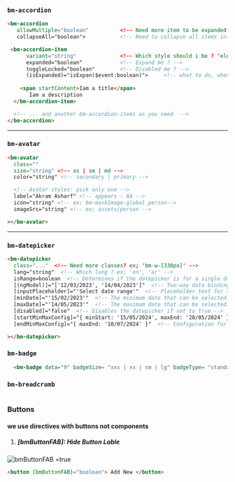 ### `bm-accordion`

```html
<bm-accordion
   allowMultiple="boolean"          <!-- Need more item to be expanded at the same time ? -->
   collapseAll="boolean">           <!-- Need to collapse all items initially ? -->

 <bm-accordion-item
      variant="string"              <!-- Which style should i be ? 'elevated' or 'outlined' -->
      expanded="boolean"            <!-- Expand me ? -->
      toggleLocked="boolean"        <!-- Disabled me ? -->
      (isExpanded)="isExpan($event:boolean)">     <!-- what to do, when i expand and collapse ? -->
   
    <span startContent>Iam a title</span>
       Iam a description
  </bm-accordion-item>

  <!-- ... and another bm-accordion-items as you need  -->
</bm-accordion>
```
---

### `bm-avatar`

```html
<bm-avatar
  class=""
  size="string" <!-- xs | sm | md -->
  color="string" <!-- secondary | primary -->

  <!-- Avatar styles: pick only one -->
  label="Akram Asharf" <!-- appears : AA -->
  icon="string" <!-- ex; bm-maskImage-global_person-->
  imageSrc="string" <!-- ex; assets/person -->

></bm-avatar>
```

---

### `bm-datepicker`

```html
<bm-datepicker
  class="..."  <!-- Need more classes? ex; 'bm-w-[330px]' -->
  lang="string"  <!-- Which lang ? ex; 'en', 'ar' -->
  isRange=boolean  <!-- Determines if the datepicker is for a single date or a date range. true for range, false for single date -->
  [(ngModel)]="['12/03/2023', '14/04/2023']"  <!-- Two-way data binding for the selected date or date range -->
  [inputPlaceholder]="'Select date range'"  <!-- Placeholder text for the input field -->
  [minDate]="'15/02/2023'"  <!-- The minimum date that can be selected. Date format should be dd/MM/yyyy -->
  [maxDate]="'14/05/2023'"  <!-- The maximum date that can be selected. Date format should be dd/MM/yyyy -->
  [disabled]="false"  <!-- Disables the datepicker if set to true -->
  [startMinMaxConfig]="{ minStart: '15/05/2024', maxEnd: '28/05/2024' }"  <!-- Configuration for start date restrictions in range selection -->
  [endMinMaxConfig]="{ maxEnd: '10/07/2024' }"  <!-- Configuration for end date restrictions in range selection -->

></bm-datepicker>
```


### `bm-badge`

```html
  <bm-badge data="9" badgeSize= "xxs | xs | sm | lg" badgeType= "standard | assistive" ></bm-badge>
```



### `bm-breadcrumb`

```html
```

### Buttons

#### we use directives with buttons not components

1. ##### [bmButtonFAB]: Hide Button Lable

![bmButtonFAB =true](https://github.com/Ak-ram/bmonline/assets/69124951/3c4a220f-fb98-432e-b282-56aefa37443b)

```html
<button [bmButtonFAB]="boolean"> Add New </button>
```









